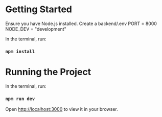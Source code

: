 # Getting Started
Ensure you have Node.js installed.
Create a backend/.env 
PORT = 8000
NODE_DEV = "development"


In the terminal, run: 
### `npm install`


# Running the Project
In the terminal, run: 
### `npm run dev`


Open [http://localhost:3000](http://localhost:3000) to view it in your browser.
